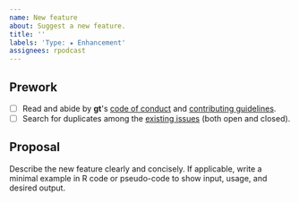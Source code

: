 ```yaml
---
name: New feature
about: Suggest a new feature.
title: ''
labels: 'Type: ★ Enhancement'
assignees: rpodcast
---
```


## Prework

- [ ] Read and abide by **gt**'s [code of conduct](https://contributor-covenant.org/version/2/1/CODE_OF_CONDUCT.html) and [contributing guidelines](hhttps://github.com/rpodcast/shinystate/blob/main/.github/CONTRIBUTING.md).
- [ ] Search for duplicates among the [existing issues](https://github.com/rpodcast/shinystate/issues) (both open and closed).

## Proposal

Describe the new feature clearly and concisely. If applicable, write a minimal example in R code or pseudo-code to show input, usage, and desired output.
